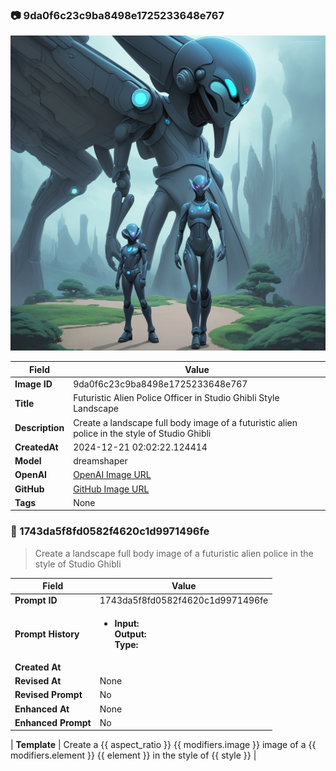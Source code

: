 

### 📷 9da0f6c23c9ba8498e1725233648e767 


![data.id](./9da0f6c23c9ba8498e1725233648e767.jpg)


| Field          | Value                                                                                                                     |
|----------------|---------------------------------------------------------------------------------------------------------------------------|
| **Image ID**             | 9da0f6c23c9ba8498e1725233648e767                                                                                                             |
| **Title**           | Futuristic Alien Police Officer in Studio Ghibli Style Landscape                                                                                                       |
| **Description**           | Create a landscape full body image of a futuristic alien police in the style of Studio Ghibli                                                                                                       |
| **CreatedAt**        | 2024-12-21 02:02:22.124414                                                                                                        |
| **Model**        | dreamshaper                                                                                                        |
| **OpenAI**         | [OpenAI Image URL](http://192.168.1.85:8081/generated-images/b643518242377.png)                                                                                |
| **GitHub**         | [GitHub Image URL](https://raw.githubusercontent.com/Caneta-Silva/GODZ/refs/heads/main/images/9da0f6c23c9ba8498e1725233648e767/9da0f6c23c9ba8498e1725233648e767.jpg)                                                                                |
| **Tags**       | None                                                                                                                   |

### 📜 1743da5f8fd0582f4620c1d9971496fe

> Create a landscape full body image of a futuristic alien police in the style of Studio Ghibli

| Field          | Value                                                                                                                                                                      |
|----------------|----------------------------------------------------------------------------------------------------------------------------------------------------------------------------|
| **Prompt ID**  | 1743da5f8fd0582f4620c1d9971496fe                                                                                                                                                            |
| **Prompt History** | <ul><li>**Input:**  <br> **Output:**  <br> **Type:** </li></ul> |
| **Created At** |                                                                                                                                                    |
| **Revised At** | None                                                                                                                                                   |
| **Revised Prompt** | No                                                                                                                                                                      |
| **Enhanced At** | None                                                                                                                                                  |
| **Enhanced Prompt** | No                                                                                                                                                                    |

| **Template**   | Create a {{ aspect_ratio }} {{ modifiers.image }} image of a {{ modifiers.element }} {{ element }} in the style of {{ style }}                                                                                                                                           |


